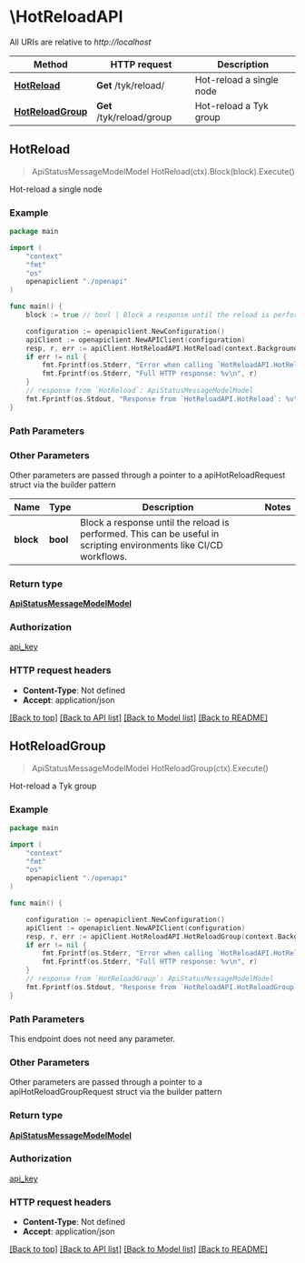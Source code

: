 # \HotReloadAPI

All URIs are relative to *http://localhost*

Method | HTTP request | Description
------------- | ------------- | -------------
[**HotReload**](HotReloadAPI.md#HotReload) | **Get** /tyk/reload/ | Hot-reload a single node
[**HotReloadGroup**](HotReloadAPI.md#HotReloadGroup) | **Get** /tyk/reload/group | Hot-reload a Tyk group



## HotReload

> ApiStatusMessageModelModel HotReload(ctx).Block(block).Execute()

Hot-reload a single node



### Example

```go
package main

import (
    "context"
    "fmt"
    "os"
    openapiclient "./openapi"
)

func main() {
    block := true // bool | Block a response until the reload is performed. This can be useful in scripting environments like CI/CD workflows. (optional)

    configuration := openapiclient.NewConfiguration()
    apiClient := openapiclient.NewAPIClient(configuration)
    resp, r, err := apiClient.HotReloadAPI.HotReload(context.Background()).Block(block).Execute()
    if err != nil {
        fmt.Fprintf(os.Stderr, "Error when calling `HotReloadAPI.HotReload``: %v\n", err)
        fmt.Fprintf(os.Stderr, "Full HTTP response: %v\n", r)
    }
    // response from `HotReload`: ApiStatusMessageModelModel
    fmt.Fprintf(os.Stdout, "Response from `HotReloadAPI.HotReload`: %v\n", resp)
}
```

### Path Parameters



### Other Parameters

Other parameters are passed through a pointer to a apiHotReloadRequest struct via the builder pattern


Name | Type | Description  | Notes
------------- | ------------- | ------------- | -------------
 **block** | **bool** | Block a response until the reload is performed. This can be useful in scripting environments like CI/CD workflows. | 

### Return type

[**ApiStatusMessageModelModel**](ApiStatusMessageModel.md)

### Authorization

[api_key](../README.md#api_key)

### HTTP request headers

- **Content-Type**: Not defined
- **Accept**: application/json

[[Back to top]](#) [[Back to API list]](../README.md#documentation-for-api-endpoints)
[[Back to Model list]](../README.md#documentation-for-models)
[[Back to README]](../README.md)


## HotReloadGroup

> ApiStatusMessageModelModel HotReloadGroup(ctx).Execute()

Hot-reload a Tyk group



### Example

```go
package main

import (
    "context"
    "fmt"
    "os"
    openapiclient "./openapi"
)

func main() {

    configuration := openapiclient.NewConfiguration()
    apiClient := openapiclient.NewAPIClient(configuration)
    resp, r, err := apiClient.HotReloadAPI.HotReloadGroup(context.Background()).Execute()
    if err != nil {
        fmt.Fprintf(os.Stderr, "Error when calling `HotReloadAPI.HotReloadGroup``: %v\n", err)
        fmt.Fprintf(os.Stderr, "Full HTTP response: %v\n", r)
    }
    // response from `HotReloadGroup`: ApiStatusMessageModelModel
    fmt.Fprintf(os.Stdout, "Response from `HotReloadAPI.HotReloadGroup`: %v\n", resp)
}
```

### Path Parameters

This endpoint does not need any parameter.

### Other Parameters

Other parameters are passed through a pointer to a apiHotReloadGroupRequest struct via the builder pattern


### Return type

[**ApiStatusMessageModelModel**](ApiStatusMessageModel.md)

### Authorization

[api_key](../README.md#api_key)

### HTTP request headers

- **Content-Type**: Not defined
- **Accept**: application/json

[[Back to top]](#) [[Back to API list]](../README.md#documentation-for-api-endpoints)
[[Back to Model list]](../README.md#documentation-for-models)
[[Back to README]](../README.md)

